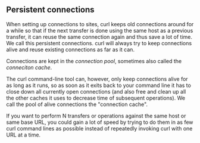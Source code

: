 ## Persistent connections

When setting up connections to sites, curl keeps old connections around for a
while so that if the next transfer is done using the same host as a previous
transfer, it can reuse the same connection again and thus save a lot of
time. We call this persistent connections. curl will always try to keep
connections alive and reuse existing connections as far as it can.

Connections are kept in the *connection pool*, sometimes also called the
*conneciton cache*.

The curl command-line tool can, however, only keep connections alive for as
long as it runs, so as soon as it exits back to your command line it has to
close down all currently open connections (and also free and clean up all the
other caches it uses to decrease time of subsequent operations). We call the
pool of alive connections the "connection cache".

If you want to perform N transfers or operations against the same host or same
base URL, you could gain a lot of speed by trying to do them in as few curl
command lines as possible instead of repeatedly invoking curl with one URL at
a time.
